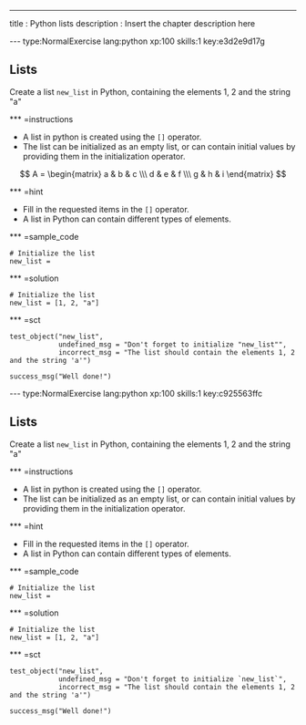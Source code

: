 ---
title       : Python lists
description : Insert the chapter description here

--- type:NormalExercise lang:python xp:100 skills:1 key:e3d2e9d17g
## Lists

Create a list `new_list` in Python, containing the elements 1, 2 and the string "a"

*** =instructions
- A list in python is created using the `[]` operator. 
- The list can be initialized as an empty list, or can contain initial values by providing them in the initialization operator.

$$ A = 
\begin{matrix}
	a & b & c \\\
	d & e & f \\\
	g & h & i
\end{matrix}
$$

*** =hint
- Fill in the requested items in the `[]` operator.
- A list in Python can contain different types of elements.

*** =sample_code
```{python}
# Initialize the list
new_list = 
```

*** =solution
```{python}
# Initialize the list
new_list = [1, 2, "a"]
```

*** =sct
```{python}
test_object("new_list",
            undefined_msg = "Don't forget to initialize "new_list"",
            incorrect_msg = "The list should contain the elements 1, 2 and the string 'a'")

success_msg("Well done!")
```

--- type:NormalExercise lang:python xp:100 skills:1 key:c925563ffc
## Lists

Create a list `new_list` in Python, containing the elements 1, 2 and the string "a"

*** =instructions
- A list in python is created using the `[]` operator. 
- The list can be initialized as an empty list, or can contain initial values by providing them in the initialization operator.

*** =hint
- Fill in the requested items in the `[]` operator.
- A list in Python can contain different types of elements.

*** =sample_code
```{python}
# Initialize the list
new_list = 
```

*** =solution
```{python}
# Initialize the list
new_list = [1, 2, "a"]
```

*** =sct
```{python}
test_object("new_list",
            undefined_msg = "Don't forget to initialize `new_list`",
            incorrect_msg = "The list should contain the elements 1, 2 and the string 'a'")

success_msg("Well done!")
```
